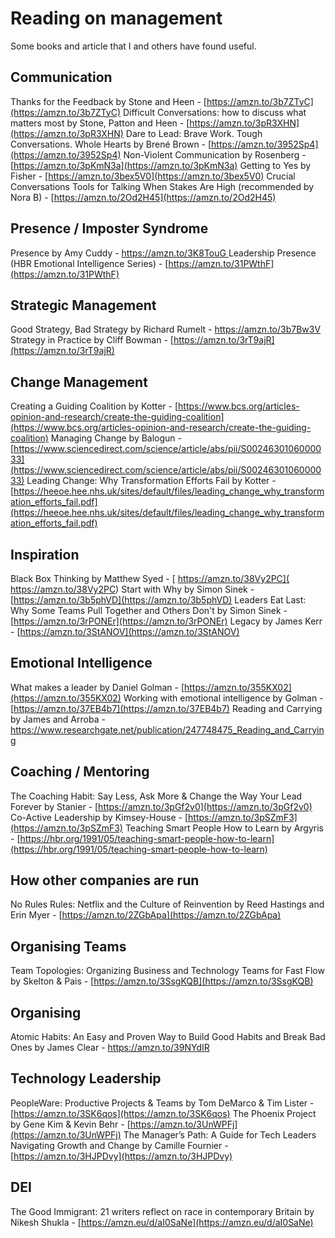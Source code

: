 # Reading on management

Some books and article that I and others have found useful.

## Communication

Thanks for the Feedback by Stone and Heen - [https://amzn.to/3b7ZTyC](https://amzn.to/3b7ZTyC)
Difficult Conversations: how to discuss what matters most by Stone, Patton and Heen - [https://amzn.to/3pR3XHN](https://amzn.to/3pR3XHN)
Dare to Lead: Brave Work. Tough Conversations. Whole Hearts by Brené Brown - [https://amzn.to/3952Sp4](https://amzn.to/3952Sp4)
Non-Violent Communication by Rosenberg - [https://amzn.to/3pKmN3a](https://amzn.to/3pKmN3a)
Getting to Yes by Fisher - [https://amzn.to/3bex5V0](https://amzn.to/3bex5V0)
Crucial Conversations Tools for Talking When Stakes Are High (recommended by Nora B) - [https://amzn.to/2Od2H45](https://amzn.to/2Od2H45)

## Presence / Imposter Syndrome

Presence by Amy Cuddy - [https://amzn.to/3K8TouG ](https://amzn.to/3K8TouG )
Leadership Presence (HBR Emotional Intelligence Series)  - [https://amzn.to/31PWthF](https://amzn.to/31PWthF)

## Strategic Management

Good Strategy, Bad Strategy by Richard Rumelt - [https://amzn.to/3b7Bw3V ](https://amzn.to/3b7Bw3V )
Strategy in Practice by Cliff Bowman - [https://amzn.to/3rT9ajR](https://amzn.to/3rT9ajR)

## Change Management

Creating a Guiding Coalition by Kotter - [https://www.bcs.org/articles-opinion-and-research/create-the-guiding-coalition](https://www.bcs.org/articles-opinion-and-research/create-the-guiding-coalition)
Managing Change by Balogun - [https://www.sciencedirect.com/science/article/abs/pii/S0024630106000033](https://www.sciencedirect.com/science/article/abs/pii/S0024630106000033)
Leading Change: Why Transformation Efforts Fail by Kotter - [https://heeoe.hee.nhs.uk/sites/default/files/leading_change_why_transformation_efforts_fail.pdf](https://heeoe.hee.nhs.uk/sites/default/files/leading_change_why_transformation_efforts_fail.pdf)

## Inspiration 

Black Box Thinking by Matthew Syed - [ https://amzn.to/38Vy2PC]( https://amzn.to/38Vy2PC)
Start with Why by Simon Sinek - [https://amzn.to/3b5phVD](https://amzn.to/3b5phVD)
Leaders Eat Last: Why Some Teams Pull Together and Others Don't by Simon Sinek - [https://amzn.to/3rPONEr](https://amzn.to/3rPONEr)
Legacy by James Kerr - [https://amzn.to/3StANOV](https://amzn.to/3StANOV)

## Emotional Intelligence

What makes a leader by Daniel Golman - [https://amzn.to/355KX02](https://amzn.to/355KX02)
Working with emotional intelligence by Golman - [https://amzn.to/37EB4b7](https://amzn.to/37EB4b7)
Reading and Carrying by James and Arroba - [https://www.researchgate.net/publication/247748475_Reading_and_Carrying ](https://www.researchgate.net/publication/247748475_Reading_and_Carrying )

## Coaching / Mentoring

The Coaching Habit: Say Less, Ask More & Change the Way Your Lead Forever by Stanier - [https://amzn.to/3pGf2v0](https://amzn.to/3pGf2v0)
Co-Active Leadership by Kimsey-House - [https://amzn.to/3pSZmF3](https://amzn.to/3pSZmF3)
Teaching Smart People How to Learn by Argyris - [https://hbr.org/1991/05/teaching-smart-people-how-to-learn](https://hbr.org/1991/05/teaching-smart-people-how-to-learn)

## How other companies are run

No Rules Rules: Netflix and the Culture of Reinvention by Reed Hastings and Erin Myer - [https://amzn.to/2ZGbApa](https://amzn.to/2ZGbApa)

## Organising Teams

Team Topologies: Organizing Business and Technology Teams for Fast Flow by Skelton & Pais - [https://amzn.to/3SsgKQB](https://amzn.to/3SsgKQB)

## Organising

Atomic Habits: An Easy and Proven Way to Build Good Habits and Break Bad Ones by James Clear - [https://amzn.to/39NYdIR ](https://amzn.to/39NYdIR )


## Technology Leadership

PeopleWare: Productive Projects & Teams by Tom DeMarco & Tim Lister - [https://amzn.to/3SK6qos](https://amzn.to/3SK6qos)
The Phoenix Project by Gene Kim & Kevin Behr - [https://amzn.to/3UnWPFj](https://amzn.to/3UnWPFj)
The Manager’s Path: A Guide for Tech Leaders Navigating Growth and Change by Camille Fournier - [https://amzn.to/3HJPDvy](https://amzn.to/3HJPDvy)

## DEI

The Good Immigrant: 21 writers reflect on race in contemporary Britain by Nikesh Shukla - [https://amzn.eu/d/aI0SaNe](https://amzn.eu/d/aI0SaNe)
